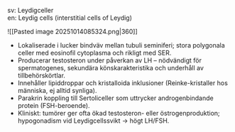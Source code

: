 sv: Leydigceller  
en: Leydig cells (interstitial cells of Leydig)

![[Pasted image 20251014085324.png|360]]

- Lokaliserade i lucker bindväv mellan tubuli seminiferi; stora polygonala celler med eosinofil cytoplasma och rikligt med SER.
- Producerar testosteron under påverkan av LH – nödvändigt för spermatogenes, sekundära könskarakteristika och underhåll av tillbehörskörtlar.
- Innehåller lipiddroppar och kristalloida inklusioner (Reinke-kristaller hos människa, ej alltid synliga).
- Parakrin koppling till Sertoliceller som uttrycker androgenbindande protein (FSH-beroende).
- Kliniskt: tumörer ger ofta ökad testosteron- eller östrogenproduktion; hypogonadism vid Leydigcellssvikt → högt LH/FSH.
